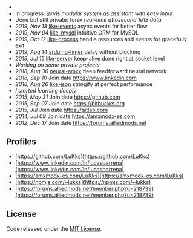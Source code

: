 - 
- In progress: jarvis _modular system as assistant with easy input_
- Done but still private: forex _real-time attosecond 1e18 data_
- _*2019, Nov 18*_ [like-events](https://github.com/LuKks/like-events) async events for better flow
- _2019, Nov 04_ [like-mysql](https://github.com/LuKks/like-mysql) intuitive ORM for MySQL
- _2019, Oct 12_ [like-process](https://github.com/LuKks/like-process) handle resources and events for gracefully exit
- _2019, Aug 14_ [arduino-timer](https://github.com/LuKks/arduino-timer) delay without blocking
- _2019, Jul 15_ [like-server](https://github.com/LuKks/like-server) keep-alive done right at socket level
- _Working on some private projects_
- _2018, Aug 30_ [neural-amxx](https://github.com/LuKks/neural-amxx) deep feedforward neural network
- _2018, Sep 10_ Join date https://www.linkedin.com
- _2018, Aug 26_ [like-json](https://github.com/LuKks/like-json) stringify at perfect performance
- _I started learning deeply_
- _2015, May 31_ Join date https://github.com
- _2015, Sep 07_ Join date https://bitbucket.org
- _2015, Jul_ Join date https://gitlab.com
- _2014, Jul 09_ Join date https://amxmodx-es.com
- _2012, Dec 17_ Join date https://forums.alliedmods.net

## Profiles
- [https://github.com/LuKks](https://github.com/LuKks)
- [https://www.linkedin.com/in/lucasbarrena](https://www.linkedin.com/in/lucasbarrena)
- [https://amxmodx-es.com/LuKks](https://amxmodx-es.com/LuKks)
- [https://npmjs.com/~lukks](https://npmjs.com/~lukks)
- [https://forums.alliedmods.net/member.php?u=218739](https://forums.alliedmods.net/member.php?u=218739)

## License
Code released under the [MIT License](https://github.com/LuKks/page/blob/master/LICENSE).
